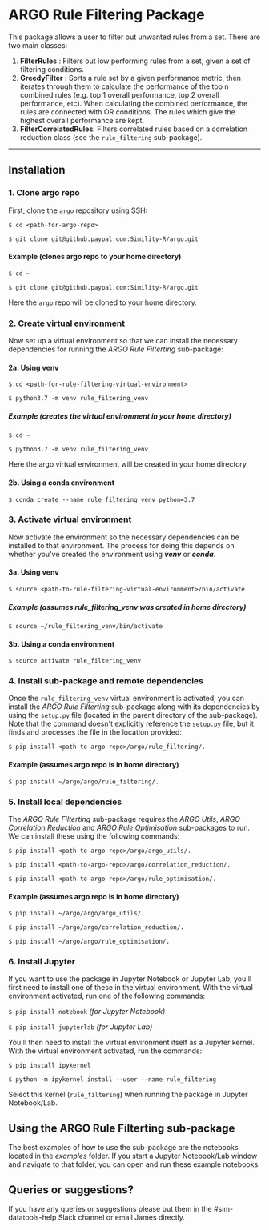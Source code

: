 # ARGO Rule Filtering Package

This package allows a user to filter out unwanted rules from a set. There are two main classes:

1) **FilterRules** : Filters out low performing rules from a set, given a set of filtering conditions.
2) **GreedyFilter** : Sorts a rule set by a given performance metric, then iterates through them to calculate the performance of the top n combined rules (e.g. top 1 overall performance, top 2 overall performance, etc). When calculating the combined performance, the rules are connected with OR conditions. The rules which give the highest overall performance are kept.
3) **FilterCorrelatedRules**: Filters correlated rules based on a correlation reduction class (see the `rule_filtering` sub-package).

---

## Installation

### 1. Clone argo repo

First, clone the `argo` repository using SSH:

`$ cd <path-for-argo-repo>`

`$ git clone git@github.paypal.com:Simility-R/argo.git`

#### Example (clones argo repo to your home directory)

`$ cd ~`

`$ git clone git@github.paypal.com:Simility-R/argo.git`

Here the `argo` repo will be cloned to your home directory.

### 2. Create virtual environment

Now set up a virtual environment so that we can install the necessary dependencies for running the *ARGO Rule Filterting* sub-package:

#### 2a. Using venv

`$ cd <path-for-rule-filtering-virtual-environment>`

`$ python3.7 -m venv rule_filtering_venv`

##### Example (creates the virtual environment in your home directory)

`$ cd ~`

`$ python3.7 -m venv rule_filtering_venv`

Here the argo virtual environment will be created in your home directory.

#### 2b. Using a conda environment

`$ conda create --name rule_filtering_venv python=3.7`

### 3. Activate virtual environment

Now activate the environment so the necessary dependencies can be installed to that environment. The process for doing this depends on whether you've created the environment using ***venv*** or ***conda***.

#### 3a. Using venv

`$ source <path-to-rule-filtering-virtual-environment>/bin/activate`

##### Example (assumes rule_filtering_venv was created in home directory)

`$ source ~/rule_filtering_venv/bin/activate`

#### 3b. Using a conda environment

`$ source activate rule_filtering_venv`

### 4. Install sub-package and remote dependencies

Once the `rule_filtering_venv` virtual environment is activated, you can install the *ARGO Rule Filterting* sub-package along with its dependencies by using the `setup.py` file (located in the parent directory of the sub-package). Note that the command doesn't explicitly reference the `setup.py` file, but it finds and processes the file in the location provided:

`$ pip install <path-to-argo-repo>/argo/rule_filtering/.`

#### Example (assumes argo repo is in home directory)

`$ pip install ~/argo/argo/rule_filtering/.`

### 5. Install local dependencies

The *ARGO Rule Filterting* sub-package requires the *ARGO Utils*, *ARGO Correlation Reduction* and *ARGO Rule Optimisation* sub-packages to run. We can install these using the following commands:

`$ pip install <path-to-argo-repo>/argo/argo_utils/.`

`$ pip install <path-to-argo-repo>/argo/correlation_reduction/.`

`$ pip install <path-to-argo-repo>/argo/rule_optimisation/.`

#### Example (assumes argo repo is in home directory)

`$ pip install ~/argo/argo/argo_utils/.`

`$ pip install ~/argo/argo/correlation_reduction/.`

`$ pip install ~/argo/argo/rule_optimisation/.`

### 6. Install Jupyter

If you want to use the package in Jupyter Notebook or Jupyter Lab, you'll first need to install one of these in the virtual environment. With the virtual environment activated, run one of the following commands:

`$ pip install notebook` *(for Jupyter Notebook)*

`$ pip install jupyterlab` *(for Jupyter Lab)*

You'll then need to install the virtual environment itself as a Jupyter kernel. With the virtual environment activated, run the commands:

`$ pip install ipykernel`

`$ python -m ipykernel install --user --name rule_filtering`

Select this kernel (`rule_filtering`) when running the package in Jupyter Notebook/Lab.

## Using the ARGO Rule Filterting sub-package

The best examples of how to use the sub-package are the notebooks located in the *examples* folder. If you start a Jupyter Notebook/Lab window and navigate to that folder, you can open and run these example notebooks.

## Queries or suggestions?

If you have any queries or suggestions please put them in the #sim-datatools-help Slack channel or email James directly.
